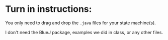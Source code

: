 # Turn in instructions:

You only need to drag and drop the `.java` files for your state machine(s).

I don't need the BlueJ package, examples we did in class, or any other files.

